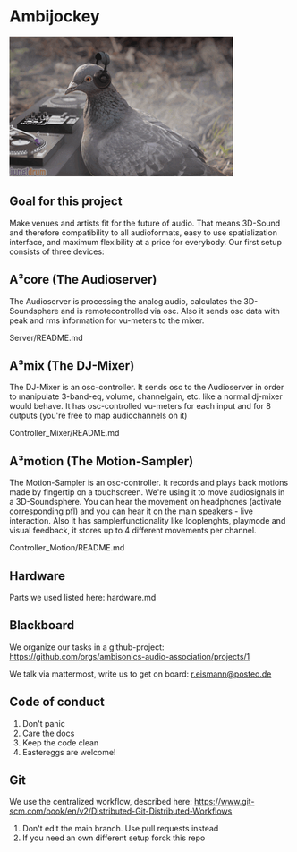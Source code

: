 # Ambijockey

![first ambijocky](doc/pix/gif1.gif)

## Goal for this project
Make venues and artists fit for the future of audio. That means 3D-Sound and therefore compatibility to all audioformats, easy to use spatialization interface, and maximum flexibility at a price for everybody. Our first setup consists of three devices:

## A³core (The Audioserver)
The Audioserver is processing the analog audio, calculates the 3D-Soundsphere and is remotecontrolled via osc. Also it sends osc data with peak and rms information for vu-meters to the mixer. 

Server/README.md

## A³mix (The DJ-Mixer)
The DJ-Mixer is an osc-controller. It sends osc to the Audioserver in order to manipulate 3-band-eq, volume, channelgain, etc. like a normal dj-mixer would behave. It has osc-controlled vu-meters for each input and for 8 outputs (you're free to map audiochannels on it)

Controller_Mixer/README.md

## A³motion (The Motion-Sampler)
The Motion-Sampler is an osc-controller. It records and plays back motions made by fingertip on a touchscreen. We're using it to move audiosignals in a 3D-Soundsphere. You can hear the movement on headphones (activate corresponding pfl) and you can hear it on the main speakers - live interaction. Also it has samplerfunctionality like looplenghts, playmode and visual feedback, it stores up to 4 different movements per channel.

Controller_Motion/README.md

## Hardware
Parts we used listed here: hardware.md

## Blackboard
We organize our tasks in a github-project:
https://github.com/orgs/ambisonics-audio-association/projects/1

We talk via mattermost, write us to get on board:
r.eismann@posteo.de

## Code of conduct
1. Don't panic
2. Care the docs
3. Keep the code clean
4. Eastereggs are welcome!

## Git
We use the centralized workflow, described here:
https://www.git-scm.com/book/en/v2/Distributed-Git-Distributed-Workflows

1. Don't edit the main branch. Use pull requests instead
2. If you need an own different setup forck this repo

